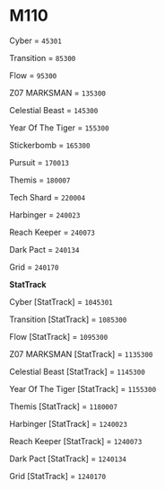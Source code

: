 # M110


Cyber = `45301`

Transition = `85300`

Flow = `95300`

Z07 MARKSMAN = `135300`

Celestial Beast = `145300`

Year Of The Tiger = `155300`

Stickerbomb = `165300`

Pursuit = `170013`

Themis = `180007`

Tech Shard = `220004`

Harbinger = `240023`

Reach Keeper = `240073`

Dark Pact = `240134`

Grid = `240170`

**StatTrack**


Cyber [StatTrack] = `1045301`

Transition [StatTrack] = `1085300`

Flow [StatTrack] = `1095300`

Z07 MARKSMAN [StatTrack] = `1135300`

Celestial Beast [StatTrack] = `1145300`

Year Of The Tiger [StatTrack] = `1155300`

Themis [StatTrack] = `1180007`

Harbinger [StatTrack] = `1240023`

Reach Keeper [StatTrack] = `1240073`

Dark Pact [StatTrack] = `1240134`

Grid [StatTrack] = `1240170`
